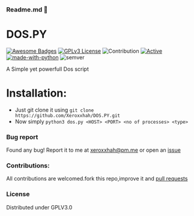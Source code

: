### Readme.md 👋
# DOS.PY
[![Awesome Badges](https://img.shields.io/badge/badges-awesome-green.svg)](https://github.com/Justaus3r/Penta)
[![GPLv3 License](https://img.shields.io/badge/License-GPL%20v3-yellow.svg)](https://opensource.org/licenses/)
![Contribution](https://img.shields.io/badge/Contributions-Welcome-<brightgreen>)
[![Active](http://img.shields.io/badge/Status-Active-green.svg)](https://github.com/Justaus3r)
[![made-with-python](https://img.shields.io/badge/Made%20with-Python-1f425f.svg)](https://www.python.org/)
![semver](https://badgen.net/badge/Semantic-Version/2.0.1/purple)

A Simple yet powerfull Dos script

# Installation:
- Just git clone it using ```git clone https://github.com/Xeroxxhah/DOS.PY.git```
- Now simply ```python3 dos.py <HOST> <PORT> <no of processes> <type>``` 
### Bug report
Found any bug!
Report it to me at xeroxxhah@pm.me
or open an [issue](https://github.com/Xeroxxhah/DOS.PY/issues)
### Contributions:
All contributions are welcomed.fork this repo,improve it and [pull requests](https://github.com/Xeroxxhah/W3b3num/pulls)
### License
Distributed under GPLV3.0

